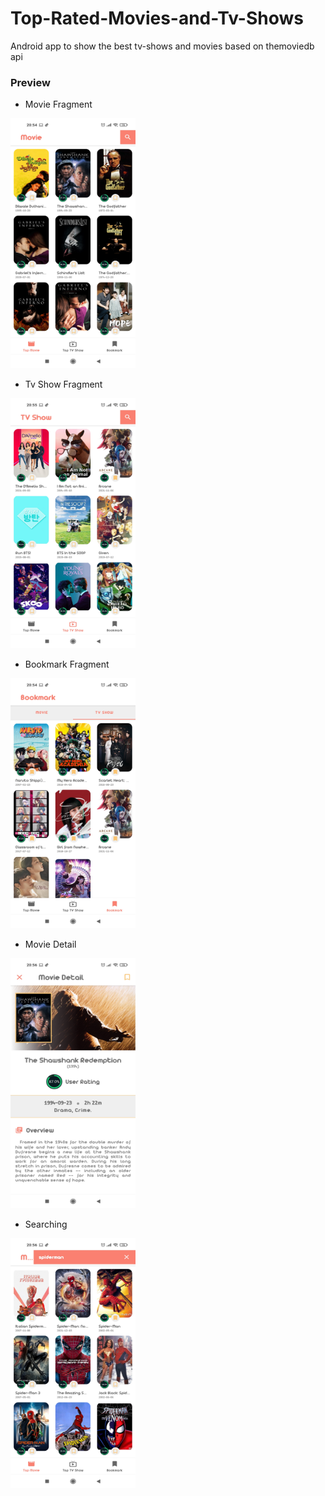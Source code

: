 # Top-Rated-Movies-and-Tv-Shows
Android app to show the best tv-shows and movies based on themoviedb api


### Preview

* Movie Fragment

<img src="https://github.com/YusufSyam/Top-Rated-Movies-and-Tv-Shows/blob/master/preview_img/Screenshot_2022-01-11-20-54-46-646_com.example.topratedmoviesandtvshows.jpg" width="200" height="400">

* Tv Show Fragment

<img src="https://github.com/YusufSyam/Top-Rated-Movies-and-Tv-Shows/blob/master/preview_img/Screenshot_2022-01-11-20-55-03-707_com.example.topratedmoviesandtvshows.jpg" width="200" height="400">

* Bookmark Fragment

<img src="https://github.com/YusufSyam/Top-Rated-Movies-and-Tv-Shows/blob/master/preview_img/Screenshot_2022-01-11-20-54-58-222_com.example.topratedmoviesandtvshows.jpg" width="200" height="400">

* Movie Detail

<img src="https://github.com/YusufSyam/Top-Rated-Movies-and-Tv-Shows/blob/master/preview_img/Screenshot_2022-01-11-20-56-33-600_com.example.topratedmoviesandtvshows.jpg" width="200" height="400">

* Searching

<img src="https://github.com/YusufSyam/Top-Rated-Movies-and-Tv-Shows/blob/master/preview_img/Screenshot_2022-01-11-20-56-15-785_com.example.topratedmoviesandtvshows.jpg" width="200" height="400">
